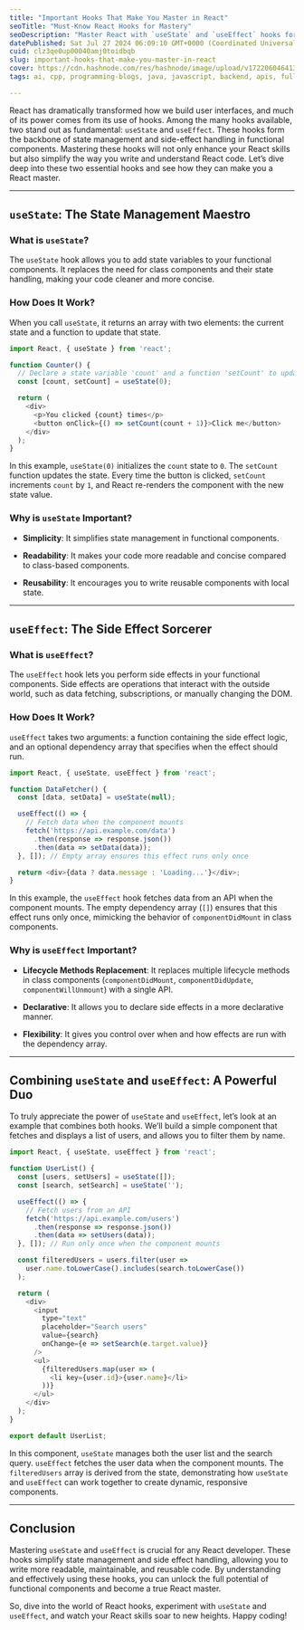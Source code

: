 ```yaml
---
title: "Important Hooks That Make You Master in React"
seoTitle: "Must-Know React Hooks for Mastery"
seoDescription: "Master React with `useState` and `useEffect` hooks for efficient state management and side-effect handling in functional components"
datePublished: Sat Jul 27 2024 06:09:10 GMT+0000 (Coordinated Universal Time)
cuid: clz3qe0up00040amj0toidbqb
slug: important-hooks-that-make-you-master-in-react
cover: https://cdn.hashnode.com/res/hashnode/image/upload/v1722060464135/2187eb72-5a12-4d67-b19d-75704ba478ad.png
tags: ai, cpp, programming-blogs, java, javascript, backend, apis, full-stack, reactjs, blockchain, frontend-development, web3, cybersecurity-1, programming-tips, solana

---
```


React has dramatically transformed how we build user interfaces, and much of its power comes from its use of hooks. Among the many hooks available, two stand out as fundamental: `useState` and `useEffect`. These hooks form the backbone of state management and side-effect handling in functional components. Mastering these hooks will not only enhance your React skills but also simplify the way you write and understand React code. Let’s dive deep into these two essential hooks and see how they can make you a React master.

---

## `useState`: The State Management Maestro

### What is `useState`?

The `useState` hook allows you to add state variables to your functional components. It replaces the need for class components and their state handling, making your code cleaner and more concise.

### How Does It Work?

When you call `useState`, it returns an array with two elements: the current state and a function to update that state.

```javascript
import React, { useState } from 'react';

function Counter() {
  // Declare a state variable 'count' and a function 'setCount' to update it
  const [count, setCount] = useState(0);

  return (
    <div>
      <p>You clicked {count} times</p>
      <button onClick={() => setCount(count + 1)}>Click me</button>
    </div>
  );
}
```

In this example, `useState(0)` initializes the `count` state to `0`. The `setCount` function updates the state. Every time the button is clicked, `setCount` increments `count` by `1`, and React re-renders the component with the new state value.

### Why is `useState` Important?

* **Simplicity**: It simplifies state management in functional components.
    
* **Readability**: It makes your code more readable and concise compared to class-based components.
    
* **Reusability**: It encourages you to write reusable components with local state.
    

---

## `useEffect`: The Side Effect Sorcerer

### What is `useEffect`?

The `useEffect` hook lets you perform side effects in your functional components. Side effects are operations that interact with the outside world, such as data fetching, subscriptions, or manually changing the DOM.

### How Does It Work?

`useEffect` takes two arguments: a function containing the side effect logic, and an optional dependency array that specifies when the effect should run.

```javascript
import React, { useState, useEffect } from 'react';

function DataFetcher() {
  const [data, setData] = useState(null);

  useEffect(() => {
    // Fetch data when the component mounts
    fetch('https://api.example.com/data')
      .then(response => response.json())
      .then(data => setData(data));
  }, []); // Empty array ensures this effect runs only once

  return <div>{data ? data.message : 'Loading...'}</div>;
}
```

In this example, the `useEffect` hook fetches data from an API when the component mounts. The empty dependency array (`[]`) ensures that this effect runs only once, mimicking the behavior of `componentDidMount` in class components.

### Why is `useEffect` Important?

* **Lifecycle Methods Replacement**: It replaces multiple lifecycle methods in class components (`componentDidMount`, `componentDidUpdate`, `componentWillUnmount`) with a single API.
    
* **Declarative**: It allows you to declare side effects in a more declarative manner.
    
* **Flexibility**: It gives you control over when and how effects are run with the dependency array.
    

---

## Combining `useState` and `useEffect`: A Powerful Duo

To truly appreciate the power of `useState` and `useEffect`, let’s look at an example that combines both hooks. We’ll build a simple component that fetches and displays a list of users, and allows you to filter them by name.

```javascript
import React, { useState, useEffect } from 'react';

function UserList() {
  const [users, setUsers] = useState([]);
  const [search, setSearch] = useState('');

  useEffect(() => {
    // Fetch users from an API
    fetch('https://api.example.com/users')
      .then(response => response.json())
      .then(data => setUsers(data));
  }, []); // Run only once when the component mounts

  const filteredUsers = users.filter(user =>
    user.name.toLowerCase().includes(search.toLowerCase())
  );

  return (
    <div>
      <input
        type="text"
        placeholder="Search users"
        value={search}
        onChange={e => setSearch(e.target.value)}
      />
      <ul>
        {filteredUsers.map(user => (
          <li key={user.id}>{user.name}</li>
        ))}
      </ul>
    </div>
  );
}

export default UserList;
```

In this component, `useState` manages both the user list and the search query. `useEffect` fetches the user data when the component mounts. The `filteredUsers` array is derived from the state, demonstrating how `useState` and `useEffect` can work together to create dynamic, responsive components.

---

## Conclusion

Mastering `useState` and `useEffect` is crucial for any React developer. These hooks simplify state management and side effect handling, allowing you to write more readable, maintainable, and reusable code. By understanding and effectively using these hooks, you can unlock the full potential of functional components and become a true React master.

So, dive into the world of React hooks, experiment with `useState` and `useEffect`, and watch your React skills soar to new heights. Happy coding!